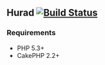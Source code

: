 ## Hurad [![Build Status](https://secure.travis-ci.org/atkrad/Hurad.png)](http://travis-ci.org/atkrad/Hurad)

### Requirements

* PHP 5.3+
* CakePHP 2.2+
